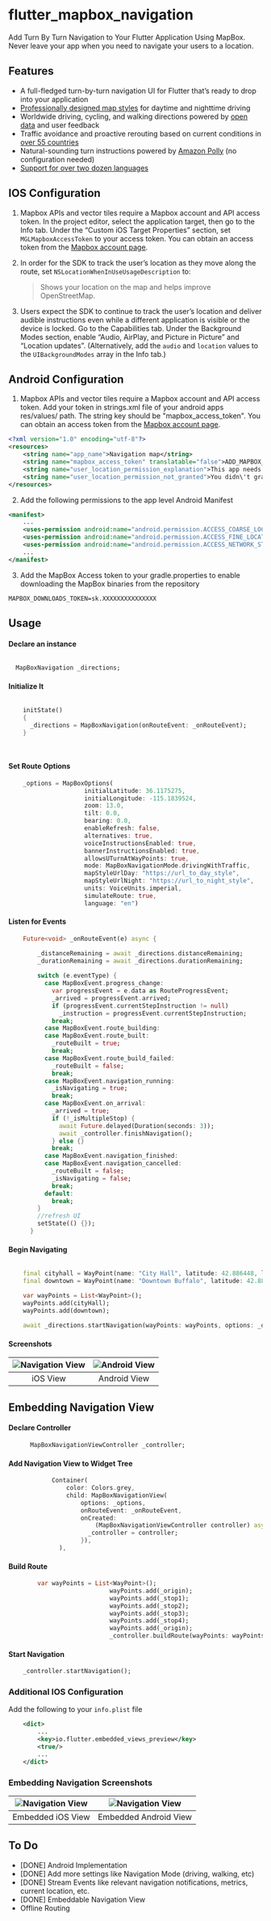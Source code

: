 # flutter_mapbox_navigation

Add Turn By Turn Navigation to Your Flutter Application Using MapBox. Never leave your app when you need to navigate your users to a location.

## Features

* A full-fledged turn-by-turn navigation UI for Flutter that’s ready to drop into your application
* [Professionally designed map styles](https://www.mapbox.com/maps/) for daytime and nighttime driving
* Worldwide driving, cycling, and walking directions powered by [open data](https://www.mapbox.com/about/open/) and user feedback
* Traffic avoidance and proactive rerouting based on current conditions in [over 55 countries](https://docs.mapbox.com/help/how-mapbox-works/directions/#traffic-data)
* Natural-sounding turn instructions powered by [Amazon Polly](https://aws.amazon.com/polly/) (no configuration needed)
* [Support for over two dozen languages](https://docs.mapbox.com/ios/navigation/overview/localization-and-internationalization/)

## IOS Configuration

1. Mapbox APIs and vector tiles require a Mapbox account and API access token. In the project editor, select the application target, then go to the Info tab. Under the “Custom iOS Target Properties” section, set `MGLMapboxAccessToken` to your access token. You can obtain an access token from the [Mapbox account page](https://account.mapbox.com/access-tokens/).

1. In order for the SDK to track the user’s location as they move along the route, set `NSLocationWhenInUseUsageDescription` to:
   > Shows your location on the map and helps improve OpenStreetMap.

1. Users expect the SDK to continue to track the user’s location and deliver audible instructions even while a different application is visible or the device is locked. Go to the Capabilities tab. Under the Background Modes section, enable “Audio, AirPlay, and Picture in Picture” and “Location updates”. (Alternatively, add the `audio` and `location` values to the `UIBackgroundModes` array in the Info tab.)


## Android Configuration

1. Mapbox APIs and vector tiles require a Mapbox account and API access token. Add your token in strings.xml file of your android apps res/values/ path. The string key should be "mapbox_access_token". You can obtain an access token from the [Mapbox account page](https://account.mapbox.com/access-tokens/).
```xml
<?xml version="1.0" encoding="utf-8"?>
<resources>
    <string name="app_name">Navigation map</string>
    <string name="mapbox_access_token" translatable="false">ADD_MAPBOX_ACCESS_TOKEN_HERE</string>
    <string name="user_location_permission_explanation">This app needs location permissions to show its functionality.</string>
    <string name="user_location_permission_not_granted">You didn\'t grant location permissions.</string>
</resources>
```

2. Add the following permissions to the app level Android Manifest
```xml
<manifest>
    ...
    <uses-permission android:name="android.permission.ACCESS_COARSE_LOCATION" />
    <uses-permission android:name="android.permission.ACCESS_FINE_LOCATION" />
    <uses-permission android:name="android.permission.ACCESS_NETWORK_STATE" />
    ...
</manifest>
```

3. Add the MapBox Access token to your gradle.properties to enable downloading the MapBox binaries from the repository
```text
MAPBOX_DOWNLOADS_TOKEN=sk.XXXXXXXXXXXXXXX
```
## Usage


#### Declare an instance

```dart

  MapBoxNavigation _directions;

```

#### Initialize It

```dart

    initState()
    {
      _directions = MapBoxNavigation(onRouteEvent: _onRouteEvent);
    }
    
  
```

#### Set Route Options
```dart
    _options = MapBoxOptions(
                     initialLatitude: 36.1175275,
                     initialLongitude: -115.1839524,
                     zoom: 13.0,
                     tilt: 0.0,
                     bearing: 0.0,
                     enableRefresh: false,
                     alternatives: true,
                     voiceInstructionsEnabled: true,
                     bannerInstructionsEnabled: true,
                     allowsUTurnAtWayPoints: true,
                     mode: MapBoxNavigationMode.drivingWithTraffic,
                     mapStyleUrlDay: "https://url_to_day_style",
                     mapStyleUrlNight: "https://url_to_night_style",
                     units: VoiceUnits.imperial,
                     simulateRoute: true,
                     language: "en")
```

#### Listen for Events

```dart
    Future<void> _onRouteEvent(e) async {

        _distanceRemaining = await _directions.distanceRemaining;
        _durationRemaining = await _directions.durationRemaining;
    
        switch (e.eventType) {
          case MapBoxEvent.progress_change:
            var progressEvent = e.data as RouteProgressEvent;
            _arrived = progressEvent.arrived;
            if (progressEvent.currentStepInstruction != null)
              _instruction = progressEvent.currentStepInstruction;
            break;
          case MapBoxEvent.route_building:
          case MapBoxEvent.route_built:
            _routeBuilt = true;
            break;
          case MapBoxEvent.route_build_failed:
            _routeBuilt = false;
            break;
          case MapBoxEvent.navigation_running:
            _isNavigating = true;
            break;
          case MapBoxEvent.on_arrival:
            _arrived = true;
            if (!_isMultipleStop) {
              await Future.delayed(Duration(seconds: 3));
              await _controller.finishNavigation();
            } else {}
            break;
          case MapBoxEvent.navigation_finished:
          case MapBoxEvent.navigation_cancelled:
            _routeBuilt = false;
            _isNavigating = false;
            break;
          default:
            break;
        }
        //refresh UI
        setState(() {});
      }
```

#### Begin Navigating

```dart

    final cityhall = WayPoint(name: "City Hall", latitude: 42.886448, longitude: -78.878372);
    final downtown = WayPoint(name: "Downtown Buffalo", latitude: 42.8866177, longitude: -78.8814924);

    var wayPoints = List<WayPoint>();
    wayPoints.add(cityHall);
    wayPoints.add(downtown);
    
    await _directions.startNavigation(wayPoints: wayPoints, options: _options);
```

#### Screenshots
![Navigation View](screenshots/screenshot1.png?raw=true "iOS View") | ![Android View](screenshots/screenshot2.png?raw=true "Android View")
|:---:|:---:|
| iOS View | Android View |



## Embedding Navigation View


#### Declare Controller
```dart
      MapBoxNavigationViewController _controller;
```

#### Add Navigation View to Widget Tree
```dart
            Container(
                color: Colors.grey,
                child: MapBoxNavigationView(
                    options: _options,
                    onRouteEvent: _onRouteEvent,
                    onCreated:
                        (MapBoxNavigationViewController controller) async {
                      _controller = controller;
                    }),
              ),
```
#### Build Route

```dart
        var wayPoints = List<WayPoint>();
                            wayPoints.add(_origin);
                            wayPoints.add(_stop1);
                            wayPoints.add(_stop2);
                            wayPoints.add(_stop3);
                            wayPoints.add(_stop4);
                            wayPoints.add(_origin);
                            _controller.buildRoute(wayPoints: wayPoints);
```

#### Start Navigation

```dart
    _controller.startNavigation();
```

### Additional IOS Configuration
Add the following to your `info.plist` file

```xml
    <dict>
        ...
        <key>io.flutter.embedded_views_preview</key>
        <true/>
        ...
    </dict>
```

### Embedding Navigation Screenshots
![Navigation View](screenshots/screenshot3.png?raw=true "Embedded iOS View") | ![Navigation View](screenshots/screenshot4.png?raw=true "Embedded Android View")
|:---:|:---:|
| Embedded iOS View | Embedded Android View |

## To Do
* [DONE] Android Implementation
* [DONE] Add more settings like Navigation Mode (driving, walking, etc)
* [DONE] Stream Events like relevant navigation notifications, metrics, current location, etc. 
* [DONE] Embeddable Navigation View 
* Offline Routing